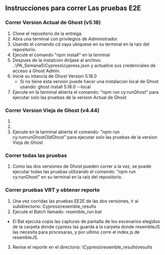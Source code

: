 ## Instrucciones para correr Las pruebas E2E

### Correr Version Actual de Ghost (v5.18)
1. Clone el repositorio de la entrega.
2. Abra una terminal con privilegios de Administrador.
3. Usando el comando cd vaya ubíquese en su terminal en la raíz del repositorio.
4. Ejecute el comando "npm install" en la terminal
5. Despues de la instalcion dirijase al archivo: ..\PA_Semana5\Cypress\cypress.json y actualice sus credenciales de acceso a Ghost Admin.
6. Inicie su intancia de Ghost Version 5.18.0
   * Si no tiene esta version puede hacer una instalacion local de Ghost usando: ghost install 5.18.0 --local
7. Ejecute en la tarminal abierta el comando: "npm run cy:runGhost" para ejecutar solo las pruebas de la version Actual de Ghost

### Correr Version Vieja de Ghost (v4.44)
1.
2.
3. Ejecute en la tarminal abierta el comando: "npm run cy:runrunGhostOldGhost" para ejecutar solo las pruebas de la version Vieja de Ghost

### Correr todas las pruebas
1. Como las dos versiones de Ghost pueden correr a la vez, se puede ejecutar todas las pruebas utilizando el comando: "npm run cy:runGhost" en su terminal en la raíz del repositorio.

### Correr pruebas VRT y obtener reporte
1. Una vez corridas las pruebas EE2E de las dos versiones, ir al subdirectorio: Cypress\resemble_results
2. Ejecute el Batch llamado: resemble_run.bat
  * El Bat ejecuta copia las capturas de pantalla de los escenarios elegidos de la carpeta donde cypress las guarda a la carpeta donde resembleJS las necesita para procesaras, y por ultimo corre el index.js de resembleJS.
3. Revise el reporte en el directorio: \Cypress\resemble_results\results
